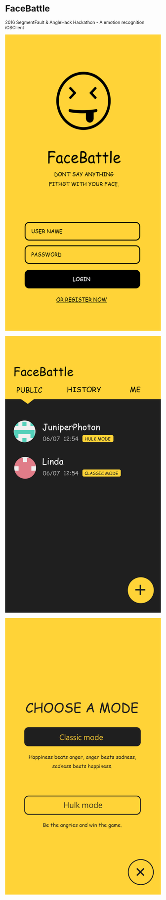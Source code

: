# FaceBattle
2016 SegmentFault &amp; AngleHack Hackathon - A emotion recognition iOSClient

<img src="https://github.com/KinoAndWorld/FaceBattle/raw/master/screenshots/start.png" alt="GitHub" title="Start page" width="540" height="960" />


![image](https://github.com/KinoAndWorld/FaceBattle/raw/master/screenshots/public.png)

![image](https://github.com/KinoAndWorld/FaceBattle/raw/master/screenshots/new.png)
